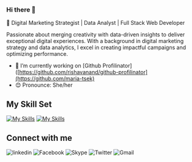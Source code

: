 ### Hi there 👋

🚀 Digital Marketing Strategist | Data Analyst | Full Stack Web Developer

Passionate about merging creativity with data-driven insights to deliver exceptional digital experiences. With a background in digital marketing strategy and data analytics, I excel in creating impactful campaigns and optimizing performance.

- 🔭 I’m currently working on [Github Profilinator]([https://github.com/rishavanand/github-profilinator](https://github.com/maria-tsek)
- :blush: Pronounce: She/her

## My Skill Set 
[![My Skills](https://skillicons.dev/icons?i=r,python,android,wordpress)](https://skillicons.dev)
[![My Skills](https://skillicons.dev/icons?i=js,html,css)](https://skillicons.dev)

## Connect with me  
![linkedin](https://img.shields.io/badge/Linkedin-0e76a8?style=for-the-badge&logo=Linkedin&logoColor=white)
![Facebook](https://img.shields.io/badge/Facebook-1877F2?style=for-the-badge&logo=facebook&logoColor=white)
![Skype](https://img.shields.io/badge/Skype-00AFF0?style=for-the-badge&logo=skype&logoColor=white)
![Twitter](	https://img.shields.io/badge/Twitter-1DA1F2?style=for-the-badge&logo=twitter&logoColor=white)
![Gmail](https://img.shields.io/badge/Gmail-D14836?style=for-the-badge&logo=gmail&logoColor=white)




